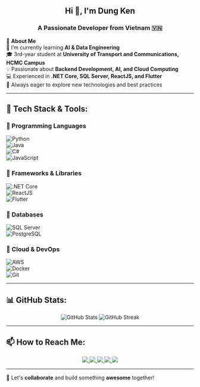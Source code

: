 <h2 align="center">Hi 👋, I'm Dung Ken</h2>
<p align="center">
  <h3 align="center">A Passionate Developer from Vietnam 🇻🇳</h3>
</p>

🔹 **About Me**  
🚀 I’m currently learning **AI & Data Engineering**  
🎓 3rd-year student at **University of Transport and Communications, HCMC Campus**  
💡 Passionate about **Backend Development, AI, and Cloud Computing**  
💻 Experienced in **.NET Core, SQL Server, ReactJS, and Flutter**  
📌 Always eager to explore new technologies and best practices  

---

## 🚀 Tech Stack & Tools:

### 🔹 Programming Languages  
![Python](https://img.shields.io/badge/Python-3776AB?style=for-the-badge&logo=python&logoColor=white)  
![Java](https://img.shields.io/badge/Java-007396?style=for-the-badge&logo=openjdk&logoColor=white)  
![C#](https://img.shields.io/badge/C%23-239120?style=for-the-badge&logo=csharp&logoColor=white)  
![JavaScript](https://img.shields.io/badge/JavaScript-F7DF1E?style=for-the-badge&logo=javascript&logoColor=black)  

### 🔹 Frameworks & Libraries  
![.NET Core](https://img.shields.io/badge/.NET_Core-5C2D91?style=for-the-badge&logo=dotnet&logoColor=white)  
![ReactJS](https://img.shields.io/badge/ReactJS-61DAFB?style=for-the-badge&logo=react&logoColor=black)  
![Flutter](https://img.shields.io/badge/Flutter-02569B?style=for-the-badge&logo=flutter&logoColor=white)  

### 🔹 Databases  
![SQL Server](https://img.shields.io/badge/SQL_Server-CC2927?style=for-the-badge&logo=microsoft-sql-server&logoColor=white)  
![PostgreSQL](https://img.shields.io/badge/PostgreSQL-336791?style=for-the-badge&logo=postgresql&logoColor=white)  

### 🔹 Cloud & DevOps  
![AWS](https://img.shields.io/badge/AWS-232F3E?style=for-the-badge&logo=amazon-aws&logoColor=white)  
![Docker](https://img.shields.io/badge/Docker-2496ED?style=for-the-badge&logo=docker&logoColor=white)  
![Git](https://img.shields.io/badge/Git-F05032?style=for-the-badge&logo=git&logoColor=white)  

---

## 📊 GitHub Stats:
<p align="center">
  <img src="https://github-readme-stats.vercel.app/api?username=dungken&show_icons=true&theme=tokyonight&hide_border=true" alt="GitHub Stats" />
  <img src="https://github-readme-streak-stats.herokuapp.com/?user=dungken&theme=tokyonight&hide_border=true" alt="GitHub Streak" />
</p>

---

## 📫 How to Reach Me:
<p align="center">
  <a href="https://linkedin.com/in/dungdev" target="_blank">
    <img src="https://img.icons8.com/fluent/48/000000/linkedin.png"/>
  </a>
  <a href="https://www.facebook.com/dunke3n" target="_blank">
    <img src="https://img.icons8.com/fluent/48/000000/facebook-new.png"/>
  </a> 
  <a href="https://github.com/dungken" target="_blank">
    <img src="https://img.icons8.com/fluent/48/000000/github.png"/>
  </a> 
  <a href="https://www.youtube.com/@dungken2112" target="_blank">
    <img src="https://img.icons8.com/fluent/48/000000/youtube-play.png"/>
  </a>
  <a href="mailto:dungken2211@gmail.com">
    <img src="https://img.icons8.com/fluent/48/000000/mailing.png"/>
  </a>
</p>

---

🚀 Let's **collaborate** and build something **awesome** together!  
